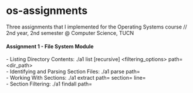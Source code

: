 # os-assignments
Three assignments that I implemented for the Operating Systems course // 2nd year, 2nd semester @ Computer Science, TUCN

<h4>Assignment 1 - File System Module</h4>
- Listing Directory Contents: ./a1 list [recursive] &lt;filtering_options&gt; path=&lt;dir_path&gt; <br>
- Identifying and Parsing Section Files: ./a1 parse path=<file_path> <br>
- Working With Sections: ./a1 extract path=<file_path> section=<sect_nr> line=<line_nr> <br>
- Section Filtering: ./a1 findall path=<dir_path> <br>

